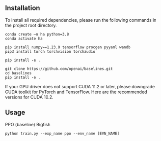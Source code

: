
## Installation

To install all required dependencies, please run the following commands in the project root directory.

```
conda create —n ha python=3.8
conda activate ha

pip install numpy==1.23.0 tensorflow procgen pyyaml wandb
pip3 install torch torchvision torchaudio

pip install -e .

git clone https://github.com/openai/baselines.git
cd baselines 
pip install -e .
```

If your GPU driver does not support CUDA 11.2 or later, please downgrade CUDA toolkit for PyTorch and TensorFlow.
Here are the recommended versions for CUDA 10.2.

## Usage

PPO (baseline)  Bigfish

```
python train.py --exp_name ppo --env_name [EVN_NAME]
```
